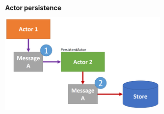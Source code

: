 ## Actor persistence

![Actor persistence](./content/patterns/architectural/modern/actor-model/akka/actor-persistence/store.png)

